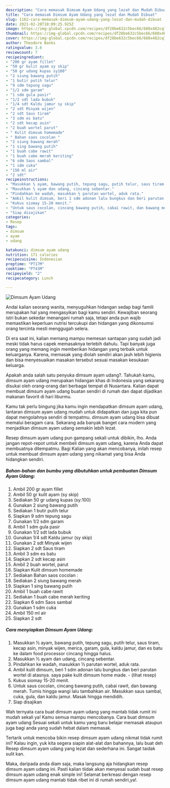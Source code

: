 ```yaml
---
description: "Cara memasak Dimsum Ayam Udang yang lezat dan Mudah Dibuat"
title: "Cara memasak Dimsum Ayam Udang yang lezat dan Mudah Dibuat"
slug: 1162-cara-memasak-dimsum-ayam-udang-yang-lezat-dan-mudah-dibuat
date: 2021-02-28T10:09:25.925Z
image: https://img-global.cpcdn.com/recipes/df28be632c5bec66/680x482cq70/dimsum-ayam-udang-foto-resep-utama.jpg
thumbnail: https://img-global.cpcdn.com/recipes/df28be632c5bec66/680x482cq70/dimsum-ayam-udang-foto-resep-utama.jpg
cover: https://img-global.cpcdn.com/recipes/df28be632c5bec66/680x482cq70/dimsum-ayam-udang-foto-resep-utama.jpg
author: Theodore Banks
ratingvalue: 3.6
reviewcount: 7
recipeingredient:
- "200 gr ayam fillet"
- "50 gr kulit ayam sy skip"
- "50 gr udang kupas sy100"
- "2 siung bawang putih"
- "1 butir putih telur"
- "9 sdm tepung sagu"
- "1/2 sdm garam"
- "1 sdm gula pasir"
- "1/2 sdt lada bubuk"
- "1/4 sdt Kaldu jamur sy skip"
- "2 sdt Minyak wijen"
- "2 sdt Saus tiram"
- "3 sdm es batu"
- "2 sdt kecap asin"
- "2 buah wortel parut"
- " Kulit dimsum homemade"
- " Bahan saos cocolan "
- "2 siung bawang merah"
- "1 sing bawang putih"
- "1 buah cabe rawit"
- "1 buah cabe merah keriting"
- "6 sdm Saos sambal"
- "1 sdm cuka"
- "150 ml air"
- "2 sdt"
recipeinstructions:
- "Masukkan ½ ayam, bawang putih, tepung sagu, putih telur, saus tiram, kecap asin, minyak wijen, merica, garam, gula, kaldu jamur, dan es batu ke dalam food processor cincang hingga halus."
- "Masukkan ½ ayam dan udang, cincang sebentar."
- "Pindahkan ke wadah, masukkan ½ parutan wortel, aduk rata."
- "Ambil kulit dimsum, beri 1 sdm adonan lalu bungkus dan beri parutan wortel di atasnya. saya pake kulit dimsum home made.           (lihat resep)"
- "Kukus siomay 15-20 menit."
- "Untuk saus cocolan, cincang bawang putih, cabai rawit, dan bawang merah. Tumis hingga wangi lalu tambahkan air. Masukkan saus sambal, cuka, gula, dan kaldu jamur. Masak hingga mendidih."
- "Siap disajikan"
categories:
- Resep
tags:
- dimsum
- ayam
- udang

katakunci: dimsum ayam udang 
nutrition: 171 calories
recipecuisine: Indonesian
preptime: "PT17M"
cooktime: "PT43M"
recipeyield: "2"
recipecategory: Lunch

---
```



![Dimsum Ayam Udang](https://img-global.cpcdn.com/recipes/df28be632c5bec66/680x482cq70/dimsum-ayam-udang-foto-resep-utama.jpg)

Andai kalian seorang wanita, menyuguhkan hidangan sedap bagi famili merupakan hal yang mengasyikan bagi kamu sendiri. Kewajiban seorang istri bukan sekedar menangani rumah saja, tetapi anda pun wajib memastikan keperluan nutrisi tercukupi dan hidangan yang dikonsumsi orang tercinta mesti menggugah selera.

Di era  saat ini, kalian memang mampu memesan santapan yang sudah jadi meski tidak harus capek memasaknya terlebih dahulu. Tapi banyak juga orang yang memang ingin memberikan hidangan yang terbaik untuk keluarganya. Karena, memasak yang diolah sendiri akan jauh lebih higienis dan bisa menyesuaikan masakan tersebut sesuai masakan kesukaan keluarga. 



Apakah anda salah satu penyuka dimsum ayam udang?. Tahukah kamu, dimsum ayam udang merupakan hidangan khas di Indonesia yang sekarang disukai oleh orang-orang dari berbagai tempat di Nusantara. Kalian dapat membuat dimsum ayam udang buatan sendiri di rumah dan dapat dijadikan makanan favorit di hari liburmu.

Kamu tak perlu bingung jika kamu ingin mendapatkan dimsum ayam udang, lantaran dimsum ayam udang mudah untuk didapatkan dan juga kita pun dapat mengolahnya sendiri di tempatmu. dimsum ayam udang bisa dibuat memalui beragam cara. Sekarang ada banyak banget cara modern yang menjadikan dimsum ayam udang semakin lebih lezat.

Resep dimsum ayam udang pun gampang sekali untuk dibikin, lho. Anda jangan repot-repot untuk membeli dimsum ayam udang, karena Anda dapat membuatnya ditempatmu. Bagi Kalian yang akan mencobanya, inilah resep untuk membuat dimsum ayam udang yang nikamat yang bisa Anda hidangkan sendiri.

<!--inarticleads1-->

##### Bahan-bahan dan bumbu yang dibutuhkan untuk pembuatan Dimsum Ayam Udang:

1. Ambil 200 gr ayam fillet
1. Ambil 50 gr kulit ayam (sy skip)
1. Sediakan 50 gr udang kupas (sy:100)
1. Gunakan 2 siung bawang putih
1. Sediakan 1 butir putih telur
1. Siapkan 9 sdm tepung sagu
1. Gunakan 1/2 sdm garam
1. Ambil 1 sdm gula pasir
1. Gunakan 1/2 sdt lada bubuk
1. Gunakan 1/4 sdt Kaldu jamur (sy skip)
1. Gunakan 2 sdt Minyak wijen
1. Siapkan 2 sdt Saus tiram
1. Ambil 3 sdm es batu
1. Siapkan 2 sdt kecap asin
1. Ambil 2 buah wortel, parut
1. Siapkan  Kulit dimsum homemade
1. Sediakan  Bahan saos cocolan :
1. Sediakan 2 siung bawang merah
1. Siapkan 1 sing bawang putih
1. Ambil 1 buah cabe rawit
1. Sediakan 1 buah cabe merah keriting
1. Siapkan 6 sdm Saos sambal
1. Gunakan 1 sdm cuka
1. Ambil 150 ml air
1. Siapkan 2 sdt




<!--inarticleads2-->

##### Cara menyiapkan Dimsum Ayam Udang:

1. Masukkan ½ ayam, bawang putih, tepung sagu, putih telur, saus tiram, kecap asin, minyak wijen, merica, garam, gula, kaldu jamur, dan es batu ke dalam food processor cincang hingga halus.
1. Masukkan ½ ayam dan udang, cincang sebentar.
1. Pindahkan ke wadah, masukkan ½ parutan wortel, aduk rata.
1. Ambil kulit dimsum, beri 1 sdm adonan lalu bungkus dan beri parutan wortel di atasnya. saya pake kulit dimsum home made. -           (lihat resep)
1. Kukus siomay 15-20 menit.
1. Untuk saus cocolan, cincang bawang putih, cabai rawit, dan bawang merah. Tumis hingga wangi lalu tambahkan air. Masukkan saus sambal, cuka, gula, dan kaldu jamur. Masak hingga mendidih.
1. Siap disajikan




Wah ternyata cara buat dimsum ayam udang yang mantab tidak rumit ini mudah sekali ya! Kamu semua mampu mencobanya. Cara buat dimsum ayam udang Sesuai sekali untuk kamu yang baru belajar memasak ataupun juga bagi anda yang sudah hebat dalam memasak.

Tertarik untuk mencoba bikin resep dimsum ayam udang nikmat tidak rumit ini? Kalau ingin, yuk kita segera siapin alat-alat dan bahannya, lalu buat deh Resep dimsum ayam udang yang lezat dan sederhana ini. Sangat taidak sulit kan. 

Maka, daripada anda diam saja, maka langsung aja hidangkan resep dimsum ayam udang ini. Pasti kalian tiidak akan menyesal sudah buat resep dimsum ayam udang enak simple ini! Selamat berkreasi dengan resep dimsum ayam udang mantab tidak ribet ini di rumah sendiri,ya!.

